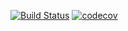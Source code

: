 [![Build Status](https://travis-ci.com/benjaminliu1998/cs107test.svg?branch=main)](https://travis-ci.com/benjaminliu1998/cs107test)
[![codecov](https://codecov.io/gh/benjaminliu1998/cs107test/branch/master/graph/badge.svg?token=TT1EODP76I)](undefined)
